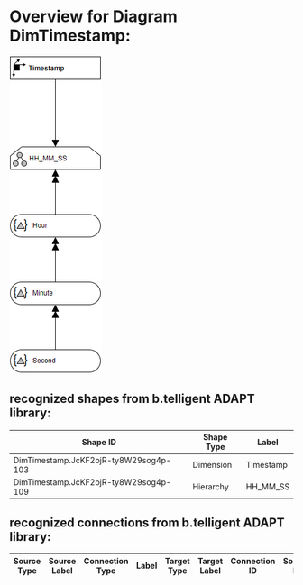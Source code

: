 # Overview for Diagram **DimTimestamp**:

![Diagram DimTimestamp](../png/DimTimestamp.png)
## recognized shapes from b.telligent ADAPT library:

|Shape ID|Shape Type|Label|
|--------|----------|-----|
|DimTimestamp.JcKF2ojR-ty8W29sog4p-103|Dimension|Timestamp|
|DimTimestamp.JcKF2ojR-ty8W29sog4p-109|Hierarchy|HH_MM_SS|

## recognized connections from b.telligent ADAPT library:

|Source Type|Source Label|Connection Type|Label|Target Type|Target Label|Connection ID|Source ID|Target ID|
|-----------|------------|---------------|-----|-----------|------------|-------------|---------|---------|
